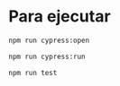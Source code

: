 # Para ejecutar

~~~bash
npm run cypress:open
~~~

~~~bash
npm run cypress:run
~~~

~~~bash
npm run test
~~~
